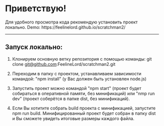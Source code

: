 <h1> Приветствую! </h1> Для удобного просмотра кода рекомендую установить проект локально. Demo: https://feelinelord.github.io/scratchman2/
<hr>

<h2> Запуск локально: </h2>

1. Клонируем основную ветку репозитория с помощью команды: git clone git@github.com:FeelineLord/scratchman2.git

2. Переходим в папку с проектом, устанавливаем зависимости командой: "npm install" (у Вас должен быть установлен node.js)

3. Запустить проект можно командой "npm start" (проект будет собираться в оперативной памяти, без минификаций) или "nmp run dev" (проект соберётся в папке dist, без минификаций).

4. Если Вы хотитите собрать build проекта с минификацией, запустите npm run build. Минифицированный проект будет собран в папку dist и Вы сможете увидеть итоговые размеры каждого файла.


